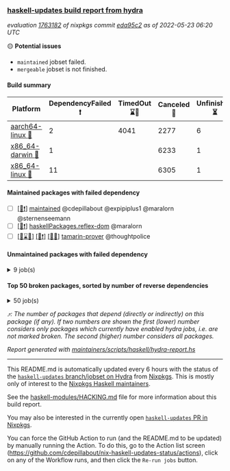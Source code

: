 ### [haskell-updates build report from hydra](https://hydra.nixos.org/jobset/nixpkgs/haskell-updates)
*evaluation [1763182](https://hydra.nixos.org/eval/1763182) of nixpkgs commit [eda95c2](https://github.com/NixOS/nixpkgs/commits/eda95c28c6b6d0cf89ad0ea50a8f7c6f796e8f07) as of 2022-05-23 06:20 UTC*

:yellow_circle: **Potential issues**
  * `maintained` jobset failed.
  * `mergeable` jobset is not finished.

#### Build summary

 | Platform | DependencyFailed :heavy_exclamation_mark: | TimedOut :hourglass::no_entry_sign: | Canceled :no_entry_sign: | Unfinished :hourglass_flowing_sand: | Success :heavy_check_mark: | 
 | --- | --- | --- | --- | --- | --- | 
 | [aarch64-linux :iphone:](https://hydra.nixos.org/eval/1763182?filter=.aarch64-linux) | 2 | 4041 | 2277 | 6 | 13 | 
 | [x86_64-darwin :apple:](https://hydra.nixos.org/eval/1763182?filter=.x86_64-darwin) | 1 |  | 6233 | 1 | 5 | 
 | [x86_64-linux :penguin:](https://hydra.nixos.org/eval/1763182?filter=.x86_64-linux) | 11 |  | 6305 | 1 | 24 | 
#### Maintained packages with failed dependency
- [ ] [[:penguin::heavy_exclamation_mark:]](https://hydra.nixos.org/build/177855475) [maintained](https://hydra.nixos.org/eval/1763182?filter=maintained) @cdepillabout @expipiplus1 @maralorn @sternenseemann
- [ ] [[:penguin::heavy_exclamation_mark:]](https://hydra.nixos.org/build/177855433) [haskellPackages.reflex-dom](https://hydra.nixos.org/eval/1763182?filter=haskellPackages.reflex-dom) @maralorn
- [ ] [[:iphone::hourglass::no_entry_sign:]](https://hydra.nixos.org/build/177794507) [[:apple::heavy_exclamation_mark:]](https://hydra.nixos.org/build/177804335) [[:penguin::no_entry_sign:]](https://hydra.nixos.org/build/177794781) [tamarin-prover](https://hydra.nixos.org/eval/1763182?filter=tamarin-prover) @thoughtpolice
#### Unmaintained packages with failed dependency
<details><summary>9 job(s) </summary>

- [ ] [[:iphone::heavy_check_mark:]](https://hydra.nixos.org/build/177855437) [[:penguin::heavy_exclamation_mark:]](https://hydra.nixos.org/build/177855464) [haskellPackages.gi-javascriptcore](https://hydra.nixos.org/eval/1763182?filter=haskellPackages.gi-javascriptcore)  :arrow_heading_up: 4 | 18
- [ ] [[:iphone::heavy_check_mark:]](https://hydra.nixos.org/build/177855457) [[:penguin::heavy_exclamation_mark:]](https://hydra.nixos.org/build/177855474) [haskellPackages.gi-webkit2](https://hydra.nixos.org/eval/1763182?filter=haskellPackages.gi-webkit2)  :arrow_heading_up: 2 | 14
- [ ] [[:iphone::hourglass_flowing_sand:]](https://hydra.nixos.org/build/177855459) [[:penguin::heavy_exclamation_mark:]](https://hydra.nixos.org/build/177855454) [haskellPackages.webkit2gtk3-javascriptcore](https://hydra.nixos.org/eval/1763182?filter=haskellPackages.webkit2gtk3-javascriptcore)  :arrow_heading_up: 2 | 12
- [ ] [[:iphone::hourglass_flowing_sand:]](https://hydra.nixos.org/build/177855463) [[:penguin::heavy_exclamation_mark:]](https://hydra.nixos.org/build/177855453) [haskellPackages.jsaddle-webkit2gtk](https://hydra.nixos.org/eval/1763182?filter=haskellPackages.jsaddle-webkit2gtk)  :arrow_heading_up: 1 | 11
- [ ] [[:iphone::heavy_exclamation_mark:]](https://hydra.nixos.org/build/177855472) [[:penguin::heavy_exclamation_mark:]](https://hydra.nixos.org/build/177855450) [haskellPackages.hbro](https://hydra.nixos.org/eval/1763182?filter=haskellPackages.hbro)  :arrow_heading_up: 1 | 1
- [ ] [[:iphone::heavy_check_mark:]](https://hydra.nixos.org/build/177855455) [[:apple::no_entry_sign:]](https://hydra.nixos.org/build/177798806) [[:penguin::heavy_exclamation_mark:]](https://hydra.nixos.org/build/177855429) [haskellPackages.gi-secret](https://hydra.nixos.org/eval/1763182?filter=haskellPackages.gi-secret) 
- [ ] [[:iphone::heavy_check_mark:]](https://hydra.nixos.org/build/177855432) [[:penguin::heavy_exclamation_mark:]](https://hydra.nixos.org/build/177855438) [haskellPackages.gi-webkit2webextension](https://hydra.nixos.org/eval/1763182?filter=haskellPackages.gi-webkit2webextension) 
- [ ] [[:iphone::hourglass_flowing_sand:]](https://hydra.nixos.org/build/177855471) [[:penguin::heavy_exclamation_mark:]](https://hydra.nixos.org/build/177855445) [haskellPackages.gnome-keyring](https://hydra.nixos.org/eval/1763182?filter=haskellPackages.gnome-keyring) 
- [ ] [[:iphone::heavy_exclamation_mark:]](https://hydra.nixos.org/build/177855446) [[:penguin::heavy_exclamation_mark:]](https://hydra.nixos.org/build/177855451) [haskellPackages.hbro-contrib](https://hydra.nixos.org/eval/1763182?filter=haskellPackages.hbro-contrib) 
</details>

#### Top 50 broken packages, sorted by number of reverse dependencies
<details><summary>50 job(s) </summary>

[amazonka-core](https://packdeps.haskellers.com/reverse/amazonka-core) :arrow_heading_up: 185  
[gogol-core](https://packdeps.haskellers.com/reverse/gogol-core) :arrow_heading_up: 184  
[haskell98](https://packdeps.haskellers.com/reverse/haskell98) :arrow_heading_up: 153  
[enumerator](https://packdeps.haskellers.com/reverse/enumerator) :arrow_heading_up: 56  
[util](https://packdeps.haskellers.com/reverse/util) :arrow_heading_up: 49  
[derive](https://packdeps.haskellers.com/reverse/derive) :arrow_heading_up: 48  
[amazonka](https://packdeps.haskellers.com/reverse/amazonka) :arrow_heading_up: 43  
[accelerate](https://packdeps.haskellers.com/reverse/accelerate) :arrow_heading_up: 42  
[parseargs](https://packdeps.haskellers.com/reverse/parseargs) :arrow_heading_up: 42  
[syb-with-class](https://packdeps.haskellers.com/reverse/syb-with-class) :arrow_heading_up: 42  
[MonadCatchIO-transformers](https://packdeps.haskellers.com/reverse/MonadCatchIO-transformers) :arrow_heading_up: 41  
[autodocodec](https://packdeps.haskellers.com/reverse/autodocodec) :arrow_heading_up: 33  
[data-lens](https://packdeps.haskellers.com/reverse/data-lens) :arrow_heading_up: 33  
[rank1dynamic](https://packdeps.haskellers.com/reverse/rank1dynamic) :arrow_heading_up: 33  
[distributed-static](https://packdeps.haskellers.com/reverse/distributed-static) :arrow_heading_up: 31  
[language-ecmascript](https://packdeps.haskellers.com/reverse/language-ecmascript) :arrow_heading_up: 31  
[distributed-process](https://packdeps.haskellers.com/reverse/distributed-process) :arrow_heading_up: 30  
[ip](https://packdeps.haskellers.com/reverse/ip) :arrow_heading_up: 29  
[iteratee](https://packdeps.haskellers.com/reverse/iteratee) :arrow_heading_up: 29  
[jmacro](https://packdeps.haskellers.com/reverse/jmacro) :arrow_heading_up: 29  
[validity-aeson](https://packdeps.haskellers.com/reverse/validity-aeson) :arrow_heading_up: 29  
[text-format](https://packdeps.haskellers.com/reverse/text-format) :arrow_heading_up: 28  
[autodocodec-schema](https://packdeps.haskellers.com/reverse/autodocodec-schema) :arrow_heading_up: 27  
[mmsyn3](https://packdeps.haskellers.com/reverse/mmsyn3) :arrow_heading_up: 27  
[autodocodec-yaml](https://packdeps.haskellers.com/reverse/autodocodec-yaml) :arrow_heading_up: 26  
[crypto-numbers](https://packdeps.haskellers.com/reverse/crypto-numbers) :arrow_heading_up: 26  
[either-unwrap](https://packdeps.haskellers.com/reverse/either-unwrap) :arrow_heading_up: 25  
[web-routes-th](https://packdeps.haskellers.com/reverse/web-routes-th) :arrow_heading_up: 24  
[crypto-pubkey](https://packdeps.haskellers.com/reverse/crypto-pubkey) :arrow_heading_up: 23  
[ixset-typed](https://packdeps.haskellers.com/reverse/ixset-typed) :arrow_heading_up: 23  
[sydtest](https://packdeps.haskellers.com/reverse/sydtest) :arrow_heading_up: 23  
[haskelldb](https://packdeps.haskellers.com/reverse/haskelldb) :arrow_heading_up: 22  
[wxdirect](https://packdeps.haskellers.com/reverse/wxdirect) :arrow_heading_up: 22  
[alg](https://packdeps.haskellers.com/reverse/alg) :arrow_heading_up: 21  
[amazonka-s3](https://packdeps.haskellers.com/reverse/amazonka-s3) :arrow_heading_up: 21  
[mmsyn2](https://packdeps.haskellers.com/reverse/mmsyn2) :arrow_heading_up: 21  
[userid](https://packdeps.haskellers.com/reverse/userid) :arrow_heading_up: 21  
[wxc](https://packdeps.haskellers.com/reverse/wxc) :arrow_heading_up: 21  
[biocore](https://packdeps.haskellers.com/reverse/biocore) :arrow_heading_up: 20  
[subG](https://packdeps.haskellers.com/reverse/subG) :arrow_heading_up: 20  
[wxcore](https://packdeps.haskellers.com/reverse/wxcore) :arrow_heading_up: 20  
[attoparsec-enumerator](https://packdeps.haskellers.com/reverse/attoparsec-enumerator) :arrow_heading_up: 19  
[bytestring-show](https://packdeps.haskellers.com/reverse/bytestring-show) :arrow_heading_up: 19  
[fay](https://packdeps.haskellers.com/reverse/fay) :arrow_heading_up: 19  
[harp](https://packdeps.haskellers.com/reverse/harp) :arrow_heading_up: 19  
[hsx2hs](https://packdeps.haskellers.com/reverse/hsx2hs) :arrow_heading_up: 19  
[ixset](https://packdeps.haskellers.com/reverse/ixset) :arrow_heading_up: 19  
[wx](https://packdeps.haskellers.com/reverse/wx) :arrow_heading_up: 19  
[asn1-data](https://packdeps.haskellers.com/reverse/asn1-data) :arrow_heading_up: 18  
[dbus-core](https://packdeps.haskellers.com/reverse/dbus-core) :arrow_heading_up: 18  
</details>


*:arrow_heading_up:: The number of packages that depend (directly or indirectly) on this package (if any). If two numbers are shown the first (lower) number considers only packages which currently have enabled hydra jobs, i.e. are not marked broken. The second (higher) number considers all packages.*

*Report generated with [maintainers/scripts/haskell/hydra-report.hs](https://github.com/NixOS/nixpkgs/blob/haskell-updates/maintainers/scripts/haskell/hydra-report.sh)*


----------------------------------------------------------------------

This README.md is automatically updated every 6 hours with the status of the
[`haskell-updates` branch/jobset on Hydra](https://hydra.nixos.org/jobset/nixpkgs/haskell-updates)
from [Nixpkgs](https://github.com/NixOS/nixpkgs).  This is mostly only of
interest to the [Nixpkgs Haskell maintainers](https://github.com/orgs/NixOS/teams/haskell).

See the
[haskell-modules/HACKING.md](https://github.com/NixOS/nixpkgs/blob/haskell-updates/pkgs/development/haskell-modules/HACKING.md)
file for more information about this build report.

You may also be interested in the currently open
[`haskell-updates` PR in Nixpkgs](https://github.com/nixos/nixpkgs/pulls?q=is%3Apr+is%3Aopen+head%3Ahaskell-updates).

You can force the GitHub Action to run (and the README.md to be updated) by
manually running the Action.  To do this, go to the Action list screen
(https://github.com/cdepillabout/nix-haskell-updates-status/actions),
click on any of the Workflow runs, and then click the `Re-run jobs` button.
